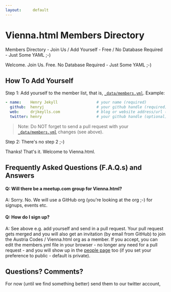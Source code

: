 ```yaml
---
layout:     default
---
```



# Vienna.html Members Directory


Members Directory - Join Us / Add Yourself - Free / No Database Required - Just Some YAML ;-)


Welcome. Join Us. Free. No Database Required - Just Some YAML ;-)


## How To Add Yourself

Step 1: Add yourself to the member list, that is, [`_data/members.yml`](https://github.com/austriacodes/vienna.html/blob/master/_data/members.yml).
Example:


``` yaml
- name:    Henry Jekyll                 # your name (required)
  github:  henryj                       # your github handle (required)
  web:     drjkeylls.com                # blog or website address/url (optional)
  twitter: henry                        # your github handle (optional)
```

> Note: Do NOT forget to send a pull request with your [`_data/members.yml`](https://github.com/austriacodes/vienna.html/blob/master/_data/members.yml)
> changes (see above).


Step 2: There's no step 2 ;-)

Thanks! That's it. Welcome to Vienna.html.


## Frequently Asked Questions (F.A.Q.s) and Answers

#### Q: Will there be a meetup.com group for Vienna.html?

A: Sorry. No. We will use a GitHub org (you're looking at the org ;-) for signups, events etc.

#### Q: How do I sign up?

A: See above e.g. add yourself and send in a pull request. Your pull request gets merged and you will also get
an invitation (by email from GitHub) to join the Austria Codes / Vienna.html org as a member. If you accept, you can edit the
members.yml file in your browser - no longer any need for a pull request - and you will show up in the
[people page](https://github.com/orgs/austriacodes/people) too (if you set your preference
to public - default is private).



## Questions? Comments?

For now (until we find something better) send them to our twitter account,
